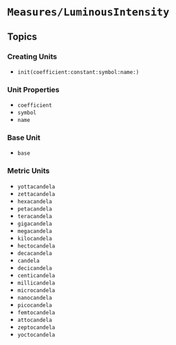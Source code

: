 # ``Measures/LuminousIntensity``

## Topics

### Creating Units

- ``init(coefficient:constant:symbol:name:)``

### Unit Properties

- ``coefficient``
- ``symbol``
- ``name``

### Base Unit

- ``base``

### Metric Units

- ``yottacandela``
- ``zettacandela``
- ``hexacandela``
- ``petacandela``
- ``teracandela``
- ``gigacandela``
- ``megacandela``
- ``kilocandela``
- ``hectocandela``
- ``decacandela``
- ``candela``
- ``decicandela``
- ``centicandela``
- ``millicandela``
- ``microcandela``
- ``nanocandela``
- ``picocandela``
- ``femtocandela``
- ``attocandela``
- ``zeptocandela``
- ``yoctocandela``
